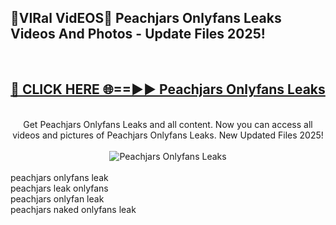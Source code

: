 <h2>🔴VIRal VidEOS🔴 Peachjars Onlyfans Leaks Videos And Photos - Update Files 2025!</h2>
<br>
<div align="center">
<h2><a href="https://virallinks.top/odZfE0" rel="nofollow">🔴 CLICK HERE 🌐==►► Peachjars Onlyfans Leaks</a></h2>
<br>
Get Peachjars Onlyfans Leaks and all content. Now you can access all videos and pictures of Peachjars Onlyfans Leaks. New Updated Files 2025!
<br>
<br>
<a href="https://virallinks.top/odZfE0" rel="nofollow" data-target="animated-image.originalLink"><img src="https://i.imgur.com/dJHk4Zq.gif)" alt="Peachjars Onlyfans Leaks" style="max-width: 100%; display: inline-block;" data-target="animated-image.originalImage"></a>
</div>
<br>
peachjars onlyfans leak<br>
peachjars leak onlyfans<br>
peachjars onlyfan leak<br>
peachjars naked onlyfans leak